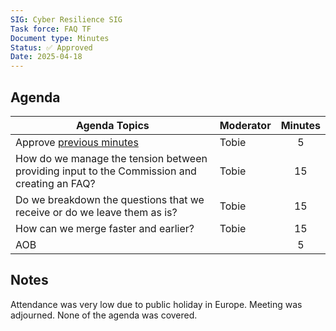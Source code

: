 ```yaml
---
SIG: Cyber Resilience SIG
Task force: FAQ TF
Document type: Minutes
Status: ✅ Approved
Date: 2025-04-18
---
```


##  Agenda
 Agenda Topics | Moderator | Minutes |
| ----- | ----- | :---: |
| Approve [previous minutes](https://github.com/orcwg/orcwg/pull/79) | Tobie | 5 |
| How do we manage the tension between providing input to the Commission and creating an FAQ? | Tobie | 15 |
| Do we breakdown the questions that we receive or do we leave them as is?  | Tobie | 15 |
| How can we merge faster and earlier? | Tobie | 15 |
| AOB | | 5 |

## Notes

Attendance was very low due to public holiday in Europe. Meeting was adjourned. None of the agenda was covered.
